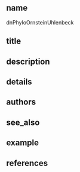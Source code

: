 ## name
dnPhyloOrnsteinUhlenbeck
## title
## description
## details
## authors
## see_also
## example
## references
